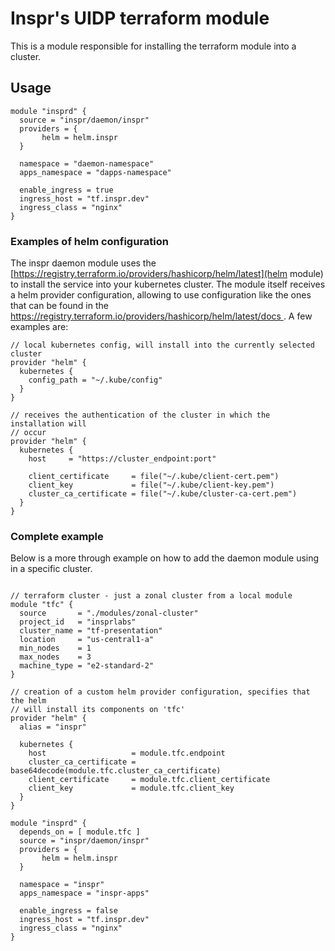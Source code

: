 # Inspr's UIDP terraform module

This is a module responsible for installing the terraform module into a
cluster.

## Usage

```hcl
module "insprd" {
  source = "inspr/daemon/inspr"
  providers = {
       helm = helm.inspr 
  }

  namespace = "daemon-namespace"
  apps_namespace = "dapps-namespace"

  enable_ingress = true
  ingress_host = "tf.inspr.dev"
  ingress_class = "nginx"
}
```

### Examples of helm configuration

The inspr daemon module uses the
[https://registry.terraform.io/providers/hashicorp/helm/latest](helm module) to
install the service into your kubernetes cluster. The module itself receives a helm
provider configuration, allowing to use configuration like the ones that can be
found in the [https://registry.terraform.io/providers/hashicorp/helm/latest/docs
](documentation). A few examples are:

```hcl
// local kubernetes config, will install into the currently selected cluster
provider "helm" {
  kubernetes {
    config_path = "~/.kube/config"
  }
}
```

```hcl
// receives the authentication of the cluster in which the installation will
// occur
provider "helm" {
  kubernetes {
    host     = "https://cluster_endpoint:port"

    client_certificate     = file("~/.kube/client-cert.pem")
    client_key             = file("~/.kube/client-key.pem")
    cluster_ca_certificate = file("~/.kube/cluster-ca-cert.pem")
  }
}
```



### Complete example

Below is a more through example on how to add the daemon module using in a
specific cluster.

```hcl

// terraform cluster - just a zonal cluster from a local module
module "tfc" {
  source       = "./modules/zonal-cluster"
  project_id   = "insprlabs"
  cluster_name = "tf-presentation"
  location     = "us-central1-a"
  min_nodes    = 1
  max_nodes    = 3
  machine_type = "e2-standard-2"
}

// creation of a custom helm provider configuration, specifies that the helm
// will install its components on 'tfc'
provider "helm" {
  alias = "inspr"

  kubernetes {
    host                   = module.tfc.endpoint
    cluster_ca_certificate = base64decode(module.tfc.cluster_ca_certificate)
    client_certificate     = module.tfc.client_certificate
    client_key             = module.tfc.client_key
  }
}

module "insprd" {
  depends_on = [ module.tfc ]
  source = "inspr/daemon/inspr"
  providers = {
       helm = helm.inspr 
  }

  namespace = "inspr"
  apps_namespace = "inspr-apps"

  enable_ingress = false
  ingress_host = "tf.inspr.dev"
  ingress_class = "nginx"
}
```




